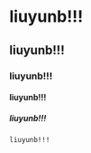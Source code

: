 # liuyunb!!!

## liuyunb!!!

### liuyunb!!!

#### liuyunb!!!

##### liuyunb!!!

``` 
liuyunb!!!
```

